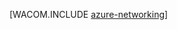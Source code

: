 <properties linkid="manage-fundamentals-networking" urlDisplayName="Networking" pageTitle="Networking (Services) - Azure fundamentals" metaKeywords="Azure virtual network, Azure connect, Azure traffic manager" description="An introduction in Azure networking." metaCanonical="http://www.windowsazure.com/ko-kr/develop/net/fundamentals/networking/" services="virtual-network" documentationCenter="" title="" authors="" solutions="" manager="" editor="" />

[WACOM.INCLUDE [azure-networking](../includes/azure-networking.md)]

